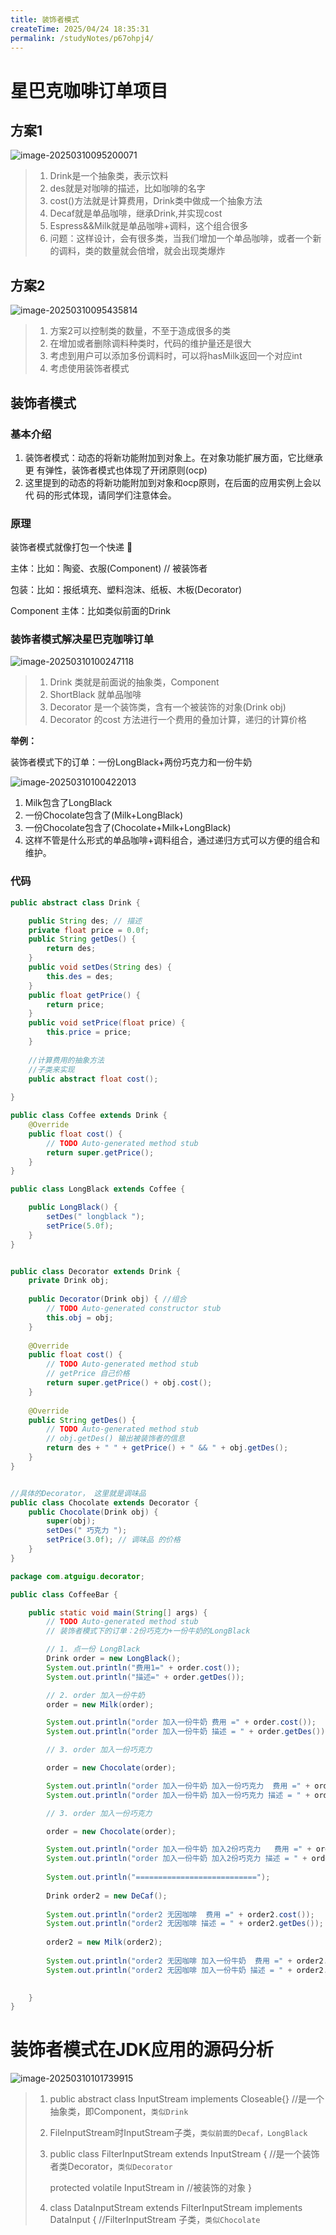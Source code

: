 ```yaml
---
title: 装饰者模式
createTime: 2025/04/24 18:35:31
permalink: /studyNotes/p67ohpj4/
---
```

# 星巴克咖啡订单项目

## 方案1

![image-20250310095200071](./assets/image-20250310095200071.png)

> 1. Drink是一个抽象类，表示饮料
> 2. des就是对咖啡的描述，比如咖啡的名字
> 3. cost()方法就是计算费用，Drink类中做成一个抽象方法
> 4. Decaf就是单品咖啡，继承Drink,并实现cost
> 5. Espress&&Milk就是单品咖啡+调料，这个组合很多
> 6. 问题：这样设计，会有很多类，当我们增加一个单品咖啡，或者一个新的调料，类的数量就会倍增，就会出现类爆炸

## 方案2

![image-20250310095435814](./assets/image-20250310095435814.png)

> 1. 方案2可以控制类的数量，不至于造成很多的类
> 2. 在增加或者删除调料种类时，代码的维护量还是很大
> 3. 考虑到用户可以添加多份调料时，可以将hasMilk返回一个对应int
> 4. 考虑使用装饰者模式

## 装饰者模式

### 基本介绍

1. 装饰者模式：动态的将新功能附加到对象上。在对象功能扩展方面，它比继承更 有弹性，装饰者模式也体现了开闭原则(ocp)
2. 这里提到的动态的将新功能附加到对象和ocp原则，在后面的应用实例上会以代 码的形式体现，请同学们注意体会。

### 原理

装饰者模式就像打包一个快递 

主体：比如：陶瓷、衣服(Component) // 被装饰者 

包装：比如：报纸填充、塑料泡沫、纸板、木板(Decorator) 

Component 主体：比如类似前面的Drink

### 装饰者模式解决星巴克咖啡订单

![image-20250310100247118](./assets/image-20250310100247118.png)

> 1) Drink 类就是前面说的抽象类，Component
> 2)  ShortBlack 就单品咖啡 
> 3) Decorator 是一个装饰类，含有一个被装饰的对象(Drink obj)
> 4) Decorator 的cost 方法进行一个费用的叠加计算，递归的计算价格

**举例：**

装饰者模式下的订单：一份LongBlack+两份巧克力和一份牛奶

![image-20250310100422013](./assets/image-20250310100422013.png)

1) Milk包含了LongBlack
2) 一份Chocolate包含了(Milk+LongBlack)
3)  一份Chocolate包含了(Chocolate+Milk+LongBlack)
4) 这样不管是什么形式的单品咖啡+调料组合，通过递归方式可以方便的组合和维护。

### 代码

```java
public abstract class Drink {

	public String des; // 描述
	private float price = 0.0f;
	public String getDes() {
		return des;
	}
	public void setDes(String des) {
		this.des = des;
	}
	public float getPrice() {
		return price;
	}
	public void setPrice(float price) {
		this.price = price;
	}
	
	//计算费用的抽象方法
	//子类来实现
	public abstract float cost();
	
}

public class Coffee extends Drink {
	@Override
	public float cost() {
		// TODO Auto-generated method stub
		return super.getPrice();
	}
}

public class LongBlack extends Coffee {

	public LongBlack() {
		setDes(" longblack ");
		setPrice(5.0f);
	}
}


public class Decorator extends Drink {
	private Drink obj;
	
	public Decorator(Drink obj) { //组合
		// TODO Auto-generated constructor stub
		this.obj = obj;
	}
	
	@Override
	public float cost() {
		// TODO Auto-generated method stub
		// getPrice 自己价格
		return super.getPrice() + obj.cost();
	}
	
	@Override
	public String getDes() {
		// TODO Auto-generated method stub
		// obj.getDes() 输出被装饰者的信息
		return des + " " + getPrice() + " && " + obj.getDes();
	}
}


//具体的Decorator， 这里就是调味品
public class Chocolate extends Decorator {
	public Chocolate(Drink obj) {
		super(obj);
		setDes(" 巧克力 ");
		setPrice(3.0f); // 调味品 的价格
	}
}

```

```java
package com.atguigu.decorator;

public class CoffeeBar {

	public static void main(String[] args) {
		// TODO Auto-generated method stub
		// 装饰者模式下的订单：2份巧克力+一份牛奶的LongBlack

		// 1. 点一份 LongBlack
		Drink order = new LongBlack();
		System.out.println("费用1=" + order.cost());
		System.out.println("描述=" + order.getDes());

		// 2. order 加入一份牛奶
		order = new Milk(order);

		System.out.println("order 加入一份牛奶 费用 =" + order.cost());
		System.out.println("order 加入一份牛奶 描述 = " + order.getDes());

		// 3. order 加入一份巧克力

		order = new Chocolate(order);

		System.out.println("order 加入一份牛奶 加入一份巧克力  费用 =" + order.cost());
		System.out.println("order 加入一份牛奶 加入一份巧克力 描述 = " + order.getDes());

		// 3. order 加入一份巧克力

		order = new Chocolate(order);

		System.out.println("order 加入一份牛奶 加入2份巧克力   费用 =" + order.cost());
		System.out.println("order 加入一份牛奶 加入2份巧克力 描述 = " + order.getDes());
	
		System.out.println("===========================");
		
		Drink order2 = new DeCaf();
		
		System.out.println("order2 无因咖啡  费用 =" + order2.cost());
		System.out.println("order2 无因咖啡 描述 = " + order2.getDes());
		
		order2 = new Milk(order2);
		
		System.out.println("order2 无因咖啡 加入一份牛奶  费用 =" + order2.cost());
		System.out.println("order2 无因咖啡 加入一份牛奶 描述 = " + order2.getDes());

	
	}
}
```

# 装饰者模式在JDK应用的源码分析

![image-20250310101739915](./assets/image-20250310101739915.png)

> 1. public abstract class InputStream implements Closeable{} //是一个抽象类，即Component，`类似Drink`
>
> 2. FileInputStream时InputStream子类，`类似前面的Decaf，LongBlack`
>
> 3. public class FilterInputStream extends InputStream { //是一个装饰者类Decorator，`类似Decorator`
>
>    protected volatile InputStream in //被装饰的对象 } 
>
> 4. class DataInputStream extends FilterInputStream implements DataInput { //FilterInputStream 子类，`类似Chocolate`